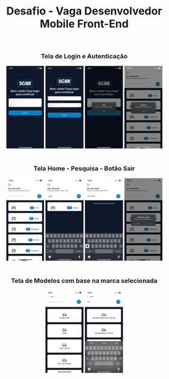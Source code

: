 <div align="center">
  <h1>Desafio - Vaga Desenvolvedor Mobile Front-End</h1>
  <br>
   <h3>Tela de Login e Autenticação</h3>
   <div>
      <img src="./assets/images/screenshots/login-screen.jpg" width="20%"/>
      <img src="./assets/images/screenshots/hook-form-validation.jpg" width="20%"/>
      <img src="./assets/images/screenshots/invalid user-or-password.jpg" width="20%"/>
      <img src="./assets/images/screenshots/login-succefully.jpg" width="20%"/>
   </div>
   <br>
   <h3>Tela Home - Pesquisa - Botão Sair</h3>
   <div>
      <img src="./assets/images/screenshots/brands-page.jpg" width="20%"/>
      <img src="./assets/images/screenshots/search-brand.jpg" width="20%"/>
      <img src="./assets/images/screenshots/brand-not-found.jpg" width="20%"/>
      <img src="./assets/images/screenshots/logout.jpg" width="20%"/>
   </div>
   <br>
   <h3>Tela de Modelos com base na marca selecionada</h3>
   <div>
      <img src="./assets/images/screenshots/models-page.jpg" width="20%"/>
      <img src="./assets/images/screenshots/search-model.jpg" width="20%"/>
   </div>
   <div>
   </div>
</div>
